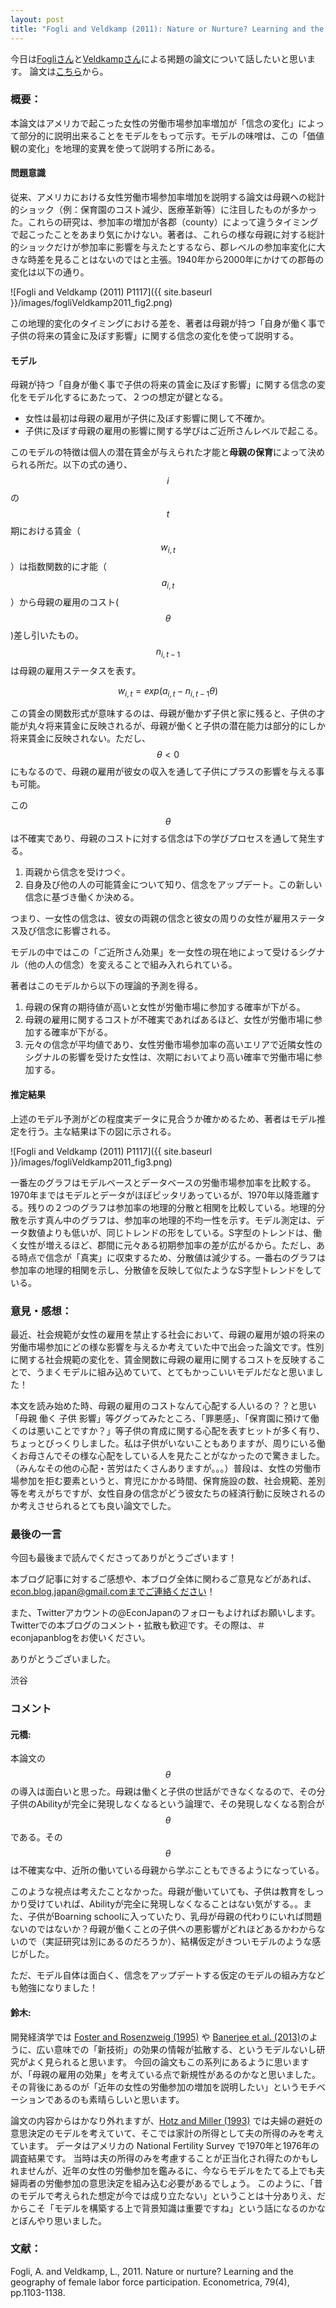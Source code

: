 ```yaml
---
layout: post
title: "Fogli and Veldkamp (2011): Nature or Nurture? Learning and the Geography of Female Labor Force Participation"
---
```


今日は[Fogliさん](https://sites.google.com/site/alessandrafoglisite/)と[Veldkampさん](https://www0.gsb.columbia.edu/faculty/lveldkamp/)による掲題の論文について話したいと思います。
論文は[こちら](https://docs.google.com/viewer?a=v&pid=sites&srcid=ZGVmYXVsdGRvbWFpbnxhbGVzc2FuZHJhZm9nbGlzaXRlfGd4OjVjMGY0NWZiNjZjZTk2Mjk)から。

### **概要：**
本論文はアメリカで起こった女性の労働市場参加率増加が「信念の変化」によって部分的に説明出来ることをモデルをもって示す。モデルの味噌は、この「価値観の変化」を地理的変異を使って説明する所にある。

#### 問題意識
従来、アメリカにおける女性労働市場参加率増加を説明する論文は母親への総計的ショック（例：保育園のコスト減少、医療革新等）に注目したものが多かった。これらの研究は、参加率の増加が各郡（county）によって違うタイミングで起こったことをあまり気にかけない。著者は、これらの様な母親に対する総計的ショックだけが参加率に影響を与えたとするなら、郡レベルの参加率変化に大きな時差を見ることはないのではと主張。1940年から2000年にかけての郡毎の変化は以下の通り。

![Fogli and Veldkamp (2011) P1117]({{ site.baseurl }}/images/fogliVeldkamp2011_fig2.png)

この地理的変化のタイミングにおける差を、著者は母親が持つ「自身が働く事で子供の将来の賃金に及ぼす影響」に関する信念の変化を使って説明する。

#### モデル
母親が持つ「自身が働く事で子供の将来の賃金に及ぼす影響」に関する信念の変化をモデル化するにあたって、２つの想定が鍵となる。

+ 女性は最初は母親の雇用が子供に及ぼす影響に関して不確か。
+ 子供に及ぼす母親の雇用の影響に関する学びはご近所さんレベルで起こる。

このモデルの特徴は個人の潜在賃金が与えられた才能と**母親の保育**によって決められる所だ。以下の式の通り、$$i$$の$$t$$期における賃金（$$w_{i,t}$$）は指数関数的に才能（$$a_{i,t}$$）から母親の雇用のコスト($$\theta$$)差し引いたもの。$$n_{i,t-1}$$は母親の雇用ステータスを表す。

$$w_{i,t} = exp(a_{i,t} - n_{i,t-1}\theta)$$

この賃金の関数形式が意味するのは、母親が働かず子供と家に残ると、子供の才能が丸々将来賃金に反映されるが、母親が働くと子供の潜在能力は部分的にしか将来賃金に反映されない。ただし、$$\theta < 0$$にもなるので、母親の雇用が彼女の収入を通して子供にプラスの影響を与える事も可能。

この$$\theta$$は不確実であり、母親のコストに対する信念は下の学びプロセスを通して発生する。

1. 両親から信念を受けつぐ。
2. 自身及び他の人の可能賃金について知り、信念をアップデート。この新しい信念に基づき働くか決める。

つまり、一女性の信念は、彼女の両親の信念と彼女の周りの女性が雇用ステータス及び信念に影響される。

モデルの中ではこの「ご近所さん効果」を一女性の現在地によって受けるシグナル（他の人の信念）を変えることで組み入れられている。

著者はこのモデルから以下の理論的予測を得る。
1. 母親の保育の期待値が高いと女性が労働市場に参加する確率が下がる。
2. 母親の雇用に関するコストが不確実であればあるほど、女性が労働市場に参加する確率が下がる。
3. 元々の信念が平均値であり、女性労働市場参加率の高いエリアで近隣女性のシグナルの影響を受けた女性は、次期においてより高い確率で労働市場に参加する。

#### 推定結果
上述のモデル予測がどの程度実データに見合うか確かめるため、著者はモデル推定を行う。主な結果は下の図に示される。

![Fogli and Veldkamp (2011) P1117]({{ site.baseurl }}/images/fogliVeldkamp2011_fig3.png)

一番左のグラフはモデルベースとデータベースの労働市場参加率を比較する。1970年まではモデルとデータがほぼピッタリあっているが、1970年以降乖離する。残りの２つのグラフは参加率の地理的分散と相関を比較している。地理的分散を示す真ん中のグラフは、参加率の地理的不均一性を示す。モデル測定は、データ数値よりも低いが、同じトレンドの形をしている。S字型のトレンドは、働く女性が増えるほど、郡間に元々ある初期参加率の差が広がるから。ただし、ある時点で信念が「真実」に収束するため、分散値は減少する。一番右のグラフは参加率の地理的相関を示し、分散値を反映して似たようなS字型トレンドをしている。

### **意見・感想：**
最近、社会規範が女性の雇用を禁止する社会において、母親の雇用が娘の将来の労働市場参加にどの様な影響を与えるか考えていた中で出会った論文です。性別に関する社会規範の変化を、賃金関数に母親の雇用に関するコストを反映することで、うまくモデルに組み込めていて、とてもかっこいいモデルだなと思いました！

本文を読み始めた時、母親の雇用のコストなんて心配する人いるの？？と思い「母親 働く 子供 影響」等ググってみたところ、「罪悪感」、「保育園に預けて働くのは悪いことですか？」等子供の育成に関する心配を表すヒットが多く有り、ちょっとびっくりしました。私は子供がいないこともありますが、周りにいる働くお母さんでその様な心配をしている人を見たことがなかったので驚きました。（みんなその他の心配・苦労はたくさんありますが。。。）普段は、女性の労働市場参加を拒む要素というと、育児にかかる時間、保育施設の数、社会規範、差別等を考えがちですが、女性自身の信念がどう彼女たちの経済行動に反映されるのか考えさせられるとても良い論文でした。

### **最後の一言**

今回も最後まで読んでくださってありがとうございます！

本ブログ記事に対するご感想や、本ブログ全体に関わるご意見などがあれば、econ.blog.japan@gmail.comまでご連絡ください！

また、Twitterアカウントの@EconJapanのフォローもよければお願いします。
Twitterでの本ブログのコメント・拡散も歓迎です。その際は、＃econjapanblogをお使いください。

ありがとうございました。

渋谷

### **コメント**

#### **元橋:**

本論文の$$\theta$$の導入は面白いと思った。母親は働くと子供の世話ができなくなるので、その分子供のAbilityが完全に発現しなくなるという論理で、その発現しなくなる割合が$$\theta$$である。その$$\theta$$は不確実な中、近所の働いている母親から学ぶこともできるようになっている。

このような視点は考えたことなかった。母親が働いていても、子供は教育をしっかり受けていれば、Abilityが完全に発現しなくなることはない気がする。。また、子供がBoarning schoolに入っていたり、乳母が母親の代わりにいれば問題ないのではないか？母親が働くことの子供への悪影響がどれほどあるかわからないので（実証研究は別にあるのだろうか）、結構仮定がきついモデルのような感じがした。

ただ、モデル自体は面白く、信念をアップデートする仮定のモデルの組み方なども勉強になりました！

#### **鈴木:**

開発経済学では [Foster and Rosenzweig (1995)](https://www.jstor.org/stable/2138708?seq=1#metadata_info_tab_contents) や [Banerjee et al. (2013)](https://science.sciencemag.org/content/341/6144/1236498.editor-summary)のように、広い意味での「新技術」の効果の情報が拡散する、というモデルないし研究がよく見られると思います。
今回の論文もこの系列にあるように思いますが、「母親の雇用の効果」を考えている点で新規性があるのかなと思いました。
その背後にあるのが「近年の女性の労働参加の増加を説明したい」というモチベーションであるのも素晴らしいと思います。

論文の内容からはかなり外れますが、[Hotz and Miller (1993)](https://www.jstor.org/stable/2298122?seq=1#metadata_info_tab_contents) では夫婦の避妊の意思決定のモデルを考えていて、そこでは家計の所得として夫の所得のみを考えています。
データはアメリカの National Fertility Survey で1970年と1976年の調査結果です。
当時は夫の所得のみを考慮することが正当化され得たのかもしれませんが、近年の女性の労働参加を鑑みるに、今ならモデルをたてる上でも夫婦両者の労働参加の意思決定を組み込む必要があるでしょう。
このように、「昔のモデルで考えられた想定が今では成り立たない」ということは十分ありえ、だからこそ「モデルを構築する上で背景知識は重要ですね」という話になるのかなとぼんやり思いました。


### **文献：**
Fogli, A. and Veldkamp, L., 2011. Nature or nurture? Learning and the geography of female labor force participation. Econometrica, 79(4), pp.1103-1138.
